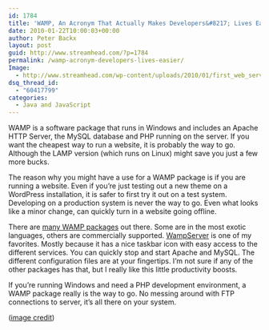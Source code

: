 ```yaml
---
id: 1784
title: 'WAMP, An Acronym That Actually Makes Developers&#8217; Lives Easier'
date: 2010-01-22T10:00:03+00:00
author: Peter Backx
layout: post
guid: http://www.streamhead.com/?p=1784
permalink: /wamp-acronym-developers-lives-easier/
Image:
  - http://www.streamhead.com/wp-content/uploads/2010/01/first_web_server.png
dsq_thread_id:
  - "60417799"
categories:
  - Java and JavaScript
---
```

WAMP is a software package that runs in Windows and includes an Apache HTTP Server, the MySQL database and PHP running on the server. If you want the cheapest way to run a website, it is probably the way to go. Although the LAMP version (which runs on Linux) might save you just a few more bucks.

The reason why you might have a use for a WAMP package is if you are running a website. Even if you&#8217;re just testing out a new theme on a WordPress installation, it is safer to first try it out on a test system. Developing on a production system is never the way to go. Even what looks like a minor change, can quickly turn in a website going offline.

There are <a title="Comparison of WAMP packages" href="http://en.wikipedia.org/wiki/Comparison_of_WAMPs" target="_blank">many WAMP packages</a> out there. Some are in the most exotic languages, others are commercially supported. <a title="WampServer" href="http://www.wampserver.com/en/" target="_blank">WampServer</a> is one of my favorites. Mostly because it has a nice taskbar icon with easy access to the different services. You can quickly stop and start Apache and MySQL. The different configuration files are at your fingertips. I&#8217;m not sure if any of the other packages has that, but I really like this little productivity boosts.

If you&#8217;re running Windows and need a PHP development environment, a WAMP package really is the way to go. No messing around with FTP connections to server, it&#8217;s all there on your system.

(<a title="the first web server" href="http://www.flickr.com/photos/scobleizer/2251820987/" target="_blank">image credit</a>)

<!-- AddThis Advanced Settings generic via filter on the_content -->

<!-- AddThis Share Buttons generic via filter on the_content -->